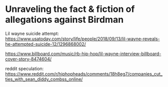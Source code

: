 # Unraveling the fact & fiction of allegations against Birdman

Lil wayne suicide attempt: https://www.usatoday.com/story/life/people/2018/09/13/lil-wayne-reveals-he-attempted-suicide-12/1296868002/

https://www.billboard.com/music/rb-hip-hop/lil-wayne-interview-billboard-cover-story-8474604/



reddit speculation: https://www.reddit.com/r/hiphopheads/comments/18h8eg7/companies_cut_ties_with_sean_diddy_combss_online/

